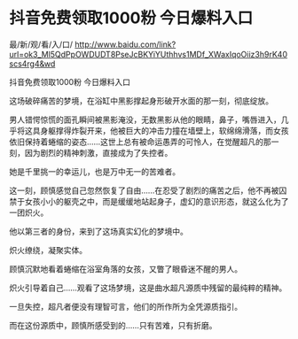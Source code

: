 # 抖音免费领取1000粉 今日爆料入口

最/新/观/看/入/口/ http://www.baidu.com/link?url=ok3_Ml5QdPpOWDUDT8PseJcBKYiYUthhvs1MDf_XWaxIqoOiiz3h9rK40scs4rg4&wd

抖音免费领取1000粉 今日爆料入口

这场破碎痛苦的梦境，在浴缸中黑影撑起身形破开水面的那一刻，彻底绽放。

男人错愕惊慌的面孔瞬间被黑影淹没，无数黑影从他的眼睛，鼻子，嘴唇进入，几乎将这具身躯撑得炸裂开来，他被巨大的冲击力撞在墙壁上，软绵绵滑落，而女孩依旧保持着蜷缩的姿态……这世上总有被命运愚弄的可怜人，在觉醒超凡的那一刻，因为剧烈的精神刺激，直接成为了失控者。

她是千里挑一的幸运儿，也是万中无一的苦难者。

这一刻，顾慎感觉自己忽然恢复了自由……在忍受了剧烈的痛苦之后，他不再被囚禁于女孩小小的躯壳之中，而是缓缓地站起身子，虚幻的意识形态，就这么化为了一团炽火。

他以第三者的身份，来到了这场真实幻化的梦境中。

炽火缭绕，凝聚实体。

顾慎沉默地看着蜷缩在浴室角落的女孩，又瞥了眼昏迷不醒的男人。

炽火引导着自己……观看了这场梦境，这是曲水超凡源质中残留的最纯粹的精神。

一旦失控，超凡者便没有理智可言，他们的所作所为全凭源质指引。

而在这份源质中，顾慎所感受到的……只有苦难，只有折磨。
